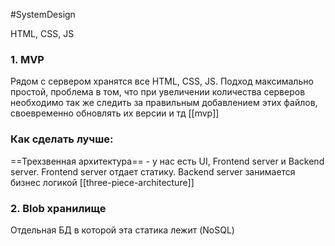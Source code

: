 #SystemDesign 

HTML, CSS, JS 

### 1. MVP

Рядом с сервером хранятся все HTML, CSS, JS. Подход максимально простой, проблема в том, что при увеличении количества серверов необходимо так же следить за правильным добавлением этих файлов, своевременно обновлять их версии и тд
[[mvp]]

### Как сделать лучше: 
==Трехзвенная архитектура== - у нас есть UI, Frontend server и Backend server. Frontend server отдает статику. Backend server занимается бизнес логикой
[[three-piece-architecture]]
### 2. Blob хранилище

Отдельная БД в которой эта статика лежит (NoSQL)